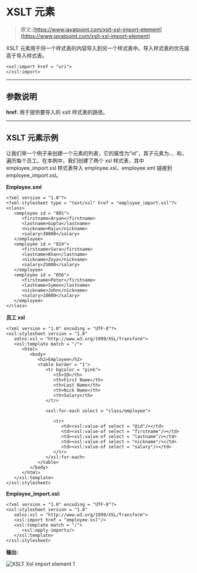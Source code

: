 # XSLT <import>元素</import>

> 原文:[https://www.javatpoint.com/xslt-xsl-import-element](https://www.javatpoint.com/xslt-xsl-import-element)

XSLT <import>元素用于将一个样式表的内容导入到另一个样式表中。导入样式表的优先级高于导入样式表。</import>

```
<xsl:import href = "uri"> 
</xsl:import>

```

* * *

## 参数说明

**href:** 用于提供要导入的 xslt 样式表的路径。

* * *

## XSLT <import>元素示例</import>

让我们举一个例子来创建一个<employee>元素的列表，它的属性为“id”，其子元素为<firstname>、<lastname>、<nickname>和<salary>，遍历每个员工。在本例中，我们创建了两个 xsl 样式表，其中 employee_import.xsl 样式表导入 employee.xsl，employee.xml 链接到 employee_import.xsl。</salary></nickname></lastname></firstname></employee>

**Employee.xml**

```
<?xml version = "1.0"?>
<?xml-stylesheet type = "text/xsl" href = "employee_import.xsl"?> 
<class> 
   <employee id = "001">
      <firstname>Aryan</firstname> 
      <lastname>Gupta</lastname> 
      <nickname>Raju</nickname> 
      <salary>30000</salary>
   </employee> 
   <employee id = "024"> 
      <firstname>Sara</firstname> 
      <lastname>Khan</lastname> 
      <nickname>Zoya</nickname> 
      <salary>25000</salary>
   </employee> 
   <employee id = "056"> 
      <firstname>Peter</firstname> 
      <lastname>Symon</lastname> 
      <nickname>John</nickname> 
      <salary>10000</salary> 
   </employee> 
</class>

```

**员工 xsl**

```
<?xml version = "1.0" encoding = "UTF-8"?> 
<xsl:stylesheet version = "1.0" 
   xmlns:xsl = "http://www.w3.org/1999/XSL/Transform">    
   <xsl:template match = "/"> 
      <html> 
         <body>
            <h2>Employee</h2> 
            <table border = "1"> 
               <tr bgcolor = "pink"> 
                  <th>ID</th> 
                  <th>First Name</th> 
                  <th>Last Name</th> 
                  <th>Nick Name</th> 
                  <th>Salary</th> 
               </tr>

               <xsl:for-each select = "class/employee"> 

                  <tr> 
                     <td><xsl:value-of select = "@id"/></td> 
                     <td><xsl:value-of select = "firstname"/></td> 
                     <td><xsl:value-of select = "lastname"/></td> 
                     <td><xsl:value-of select = "nickname"/></td> 
                     <td><xsl:value-of select = "salary"/></td> 
                  </tr> 
               </xsl:for-each> 
            </table> 
         </body> 
      </html> 
   </xsl:template>  
</xsl:stylesheet>

```

**Employee_import.xsl:**

```
<?xml version = "1.0" encoding = "UTF-8"?> 
<xsl:stylesheet version = "1.0" 
   xmlns:xsl = "http://www.w3.org/1999/XSL/Transform">  
   <xsl:import href = "employee.xsl"/>  
   <xsl:template match = "/"> 
      <xsl:apply-imports/> 
   </xsl:template>  
</xsl:stylesheet>

```

**输出:**

![XSLT Xsl import element 1](../Images/bd3f64ee7e75eb881cc5eac718e2d038.png)